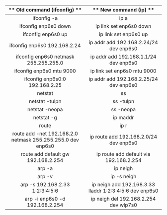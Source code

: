 | ** 						  							  								 Old command (ifconfig)  							 						 					** | ** 						  							  								 New command (ip)  							 						 					** |
| :-------------------------------------------------------------------------: | :-------------------------------------------------------------------: |
|                                 ifconfig -a                                 |                                 ip a                                  |
|                            ifconfig enp6s0 down                             |                        ip link set enp6s0 down                        |
|                             ifconfig enp6s0 up                              |                         ip link set enp6s0 up                         |
|                        ifconfig enp6s0 192.168.2.24                         |                ip addr add 192.168.2.24/24 dev enp6s0                 |
|                    ifconfig enp6s0 netmask 255.255.255.0                    |                 ip addr add 192.168.1.1/24 dev enp6s0                 |
|                          ifconfig enp6s0 mtu 9000                           |                      ip link set enp6s0 mtu 9000                      |
|                       ifconfig enp6s0:0 192.168.2.25                        |                ip addr add 192.168.2.25/24 dev enp6s0                 |
|                                   netstat                                   |                                  ss                                   |
|                               netstat -tulpn                                |                               ss -tulpn                               |
|                               netstat -neopa                                |                               ss -neopa                               |
|                                 netstat -g                                  |                               ip maddr                                |
|                                    route                                    |                                 ip r                                  |
|         route add -net 192.168.2.0 netmask 255.255.255.0 dev enp6s0         |                ip route add 192.168.2.0/24 dev enp6s0                 |
|                     route add default gw 192.168.2.254                      |                ip route add default via 192.168.2.254                 |
|                                   arp -a                                    |                               ip neigh                                |
|                                   arp -v                                    |                              ip -s neigh                              |
|                       arp -s 192.168.2.33 1:2:3:4:5:6                       |        ip neigh add 192.168.3.33 lladdr 1:2:3:4:5:6 dev enp6s0        |
|                       arp -i enp6s0 -d 192.168.2.254                        |                 ip neigh del 192.168.2.254 dev wlp7s0                 |

